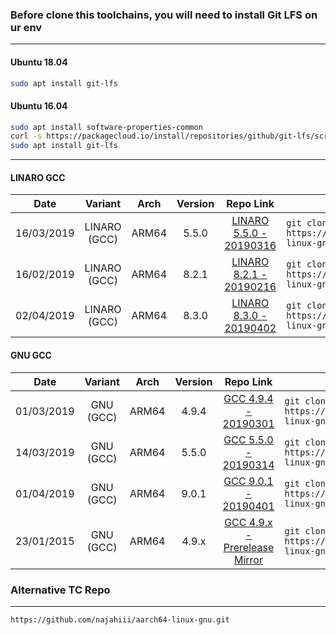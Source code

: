 ### Before clone this toolchains, you will need to install Git LFS on ur env
---------------------------
#### Ubuntu 18.04
```bash
sudo apt install git-lfs
```
#### Ubuntu 16.04
```bash
sudo apt install software-properties-common
curl -s https://packagecloud.io/install/repositories/github/git-lfs/script.deb.sh | sudo bash 
sudo apt install git-lfs
```
---------------------------
#### LINARO GCC

| Date | Variant | Arch | Version | Repo Link | Clone | Status |
| :-: | :-: | :-: | :-: | :-: | - | :-: |
| 16/03/2019 | LINARO (GCC) | ARM64 | 5.5.0 | [LINARO 5.5.0 - 20190316](https://github.com/najahiiii/aarch64-linux-gnu/tree/linaro5-20190316) | `git clone https://github.com/najahiiii/aarch64-linux-gnu.git -b linaro5-20190316` | Error |
| 16/02/2019 | LINARO (GCC) | ARM64 | 8.2.1 | [LINARO 8.2.1 - 20190216](https://github.com/najahiiii/aarch64-linux-gnu/tree/linaro8-20190216) | `git clone https://github.com/najahiiii/aarch64-linux-gnu.git -b linaro8-20190216` | Fine |
| 02/04/2019 | LINARO (GCC) | ARM64 | 8.3.0 | [LINARO 8.3.0 - 20190402](https://github.com/najahiiii/aarch64-linux-gnu/tree/linaro8-20190402) | `git clone https://github.com/najahiiii/aarch64-linux-gnu.git -b linaro8-20190402` | Fine |

#### GNU GCC

| Date | Variant | Arch | Version | Repo Link | Clone | Status |
| :-: | :-: | :-: | :-: | :-: | - | :-: |
| 01/03/2019 | GNU (GCC) | ARM64 | 4.9.4 | [GCC 4.9.4 - 20190301](https://github.com/najahiiii/aarch64-linux-gnu/tree/gcc4.9.4-20190301) | `git clone https://github.com/najahiiii/aarch64-linux-gnu.git -b gcc4.9.4-20190301` | Error |
| 14/03/2019 | GNU (GCC) | ARM64 | 5.5.0 | [GCC 5.5.0 - 20190314](https://github.com/najahiiii/aarch64-linux-gnu/tree/gcc5-20190314) | `git clone https://github.com/najahiiii/aarch64-linux-gnu.git -b gcc5-20190314` | Error |
| 01/04/2019 | GNU (GCC) | ARM64 | 9.0.1 | [GCC 9.0.1 - 20190401](https://github.com/najahiiii/aarch64-linux-gnu/tree/gcc9-20190401) | `git clone https://github.com/najahiiii/aarch64-linux-gnu.git -b gcc9-20190401` | Error |
| 23/01/2015 | GNU (GCC) | ARM64 | 4.9.x | [GCC 4.9.x - Prerelease Mirror](https://github.com/najahiiii/aarch64-linux-gnu/tree/4.9-mirror) | `git clone https://github.com/najahiiii/aarch64-linux-gnu.git -b 4.9-mirror` | Fine |

### Alternative TC Repo
----------------------------
```bash
https://github.com/najahiii/aarch64-linux-gnu.git
```
